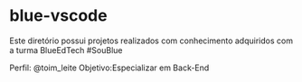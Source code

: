 # blue-vscode
Este diretório possui projetos realizados com conhecimento adquiridos com a turma BlueEdTech #SouBlue

Perfil: @toim_leite
Objetivo:Especializar em Back-End 
